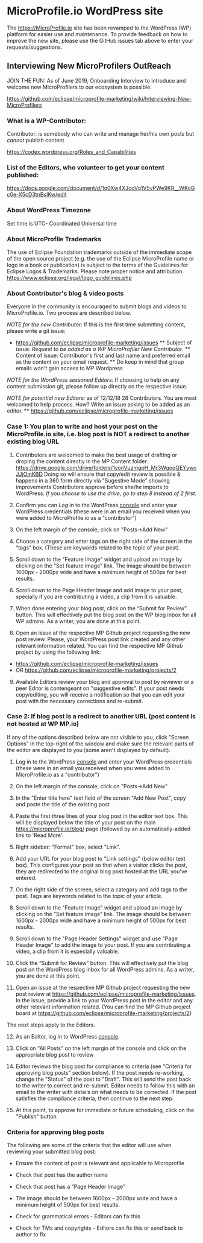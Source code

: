 # MicroProfile.io WordPress site

The https://MicroProfile.io site has been revamped to the WordPress (WP) platform for easier use and maintenance. 
To provide feedback on how to improve the new site, please use the GitHub issues tab above to enter your requests/suggestions.

## Interviewing New MicroProfilers OutReach

JOIN THE FUN: As of June 2019, Onboarding Interview to introduce and welcome new MicroProfilers to our ecosystem is possible. 

https://github.com/eclipse/microprofile-marketing/wiki/Interviewing-New-MicroProfilers 

### What is a WP-Contributor:

Contributor: is somebody who can write and manage her/his own posts but *cannot* publish content

 https://codex.wordpress.org/Roles_and_Capabilities

### List of the Editors, who volunteer to get your content published: 

https://docs.google.com/document/d/1q0Xw4XJcoVq1V5vPWe9KR__WKoGc0e-X5cD3tnBsIKw/edit

### About WordPress Timezone

Set time is UTC- Coordinated Universal time

### About MicroProfile Trademarks

The use of Eclipse Foundation trademarks outside of the immediate scope of the open source project (e.g. the use of the Eclipse MicroProfile name or logo in a book or publication) is subject to the terms of the Guidelines for Eclipse Logos & Trademarks.  Please note proper notice and attribution. https://www.eclipse.org/legal/logo_guidelines.php

### About Contributor's blog & video posts

Everyone in the community is encouraged to submit blogs and videos to MicroProfile.io. Two process are described below.

_NOTE for the new Contributor:_ If this is the first time submitting content, please write a git issue:

*  https://github.com/eclipse/microprofile-marketing/issues
** Subject of issue: *Request to be added as a WP MicroProfiler New Contributor*.
** Content of issue: Contributor's first and last name and preferred email as the content on your email request. 
**  Do keep in mind that group emails won't gain access to MP Wordpress

_NOTE for the WordPress sessoned Editors:_ If choosing to help on any content submission git, please follow up directly on the respective issue. 

_NOTE for potential new Editors:_ as of 12/12/18 28 Contributors.   You are most welcomed to help process. How? Write an issue asking to be added as an editor.
** https://github.com/eclipse/microprofile-marketing/issues


### Case 1: You plan to write and host your post on the MicroProfile.io site, i.e. blog post is NOT a redirect to another existing blog URL

1. Contributors are welcomed to make the best usage of drafting or droping the content directly in the MP Content folder:  https://drive.google.com/drive/folders/1yonVuzmgpH_Mr3WgoqQEYywoJJjOmKBD
Doing so will ensure that copy/edit review is possible & happens in a 360 form directly via "Sugestive Mode" showing improvements Contributors approve before she/he imports to WordPress. 
_If you choose to use the drive, go to step 8 instead of 2 first._ 

2. Confirm you can _Log in_ to the WordPress [console](https://microprofile.wpengine.com/wp-admin/) and enter your WordPress credentials (these were in an email you received when you were added to MicroProfile.io as a "contributor")

3. On the left margin of the console, click on "Posts->Add New"

4. Choose a category and enter tags on the right side of the screen in the “tags” box. (These are keywords related to the topic of your post).

5. Scroll down to the "Feature Image" widget and upload an image by clicking on the "Set feature image" link. The image should be between 1600px - 2000px wide and have a minimum height of 500px for best results. 

6. Scroll down to the Page Header Image and add image to your post, specially if you are contributing a video, a clip from it is valuable. 

7. When done entering your blog post, click on the “Submit for Review” button. This will effectively put the blog post on the WP blog inbox for all WP admins. As a writer, you are done at this point.

8. Open an issue at the respective MP Github project requesting the new post review. Please, your WordPress post link created and any other relevant information related. You can find the respective MP Github project by using the following link: 

  * https://github.com/eclipse/microprofile-marketing/issues
  * OR https://github.com/eclipse/microprofile-marketing/projects/2

9. Available Editors review your blog and approval to post by reviewer or a peer Editor is contengeant on "suggestive edits".  If your post needs copy/editing, you will receive a notification so that you can edit your post with the necessary corrections and re-submit. 

### Case 2: If blog post is a redirect to another URL (post content is not hosted at WP MP.io)

If any of the options described below are not visible to you, click "Screen Options" in the top-right of the window and make sure the relevant parts of the editor are displayed to you (some aren't displayed by default).

1. Log in to the WordPress [console](https://microprofile.wpengine.com/wp-admin/) and enter your WordPress credentials (these were in an email you received when you were added to MicroProfile.io as a "contributor")

2. On the left margin of the console, click on "Posts->Add New"

3. In the "Enter title here" text field of the screen "Add New Post", copy and paste the title of the existing post

4. Paste the first three lines of your blog post in the editor text box. This will be displayed below the title of your post on the main https://microprofile.io/blog/ page (followed by an automatically-added link to 'Read More'.

5. Right sidebar: "Format" box, select "Link".

6. Add your URL for your blog post to "Link settings" (below editor text box). This configures your post so that when a visitor clicks the post, they are redirected to the original blog post hosted at the URL you've entered.

7. On the right side of the screen, select a category and add tags to the post. Tags are keywords related to the topic of your article.

8. Scroll down to the "Feature Image" widget and upload an image by clicking on the "Set feature image" link. The image should be between 1600px - 2000px wide and have a minimum height of 500px for best results. 

9. Scroll down to the "Page Header Settings" widget and use "Page Header Image" to add the image to your post. If you are contributing a video, a clip from it is especially valuable. 

10. Click the “Submit for Review” button. This will effectively put the blog post on the WordPress blog inbox for all WordPress admins. As a writer, you are done at this point.

11. Open an issue at the respective MP Github project requesting the new post review at https://github.com/eclipse/microprofile-marketing/issues. In the issue, provide a link to your WordPress post in the editor and any other relevant information related. (You can find the MP Github project board at https://github.com/eclipse/microprofile-marketing/projects/2)

The next steps apply to the Editors.

12. As an Editor, log in to WordPress [console](https://microprofile.wpengine.com/wp-admin/).

13. Click on "All Posts" on the left margin of the console and click on the appropriate blog post to review

14. Editor reviews the blog post for compliance to criteria (see "Criteria for approving blog posts" section below). If the post needs re-working, change the "Status" of the post to "Draft".  This will send the post back to the writer to correct and re-submit. Editor needs to follow this with an email to the writer with details on what needs to be corrected. If the post satisfies the compliance criteria, then continue to the next step.

15.  At this point, to approve for immediate or future scheduling, click on the "Publish" button


### Criteria for approving blog posts

The following are some of the criteria that the editor will use when reviewing your submitted blog post:

* Ensure the content of post is relevant and applicable to Microprofile

* Check that post has the author name

* Check that post has a “Page Header Image”

* The image should be between 1600px - 2000px wide and have a minimum height of 500px for best results.

* Check for grammatical errors - Editors can fix this

* Check for TMs and copyrights - Editors can fix this or send back to author to fix


